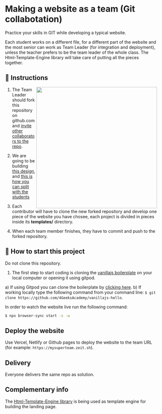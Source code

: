 # Making a website as a team (Git collabotation)

Practice your skills in GIT while developing a typical website.

Each student works on a different file, for a different part of the website and the most senior can work as Team Leader (for integration and deployment), unless the teacher prefers to be the team leader of the whole class. The Html-Template-Engine library will take care of putting all the pieces together.

## 📝 Instructions

<img align="right" height="400" src="https://github.com/breatheco-de/exercise-collaborative-html-website/blob/master/website1/designs/guide.jpg?raw=true" />

1. The Team Leader should fork this repository on github.com and [invite other collaborators to the repo](https://github.com/breatheco-de/exercise-git-collabration/blob/master/iOBmU5zYqA.gif).

2. We are going to be building [this design](https://raw.githubusercontent.com/breatheco-de/exercise-collaborative-html-website/master/website1/designs/thumb.jpg), and [this is how you can split with the students](https://github.com/breatheco-de/exercise-collaborative-html-website/blob/master/website1/designs/guide.jpg?raw=true)

3. Each contributor will have to clone the new forked repository and develop one piece of the website you have chosee, each project is divided in pieces inside its **templates/** directory.

4. When each team member finishes, they have to commit and push to the forked repository.

## 🌱  How to start this project

Do not clone this repository.

1. The first step to start coding is cloning the [vanillajs boilerplate](https://github.com/4GeeksAcademy/vanillajs-hello) on your local computer or opening it using gitpod.

a) If using Gitpod you can clone the boilerplate by [clicking here](https://github.com/4GeeksAcademy/vanillajs-hello).
b) If working locally type the following command from your command line: `$ git clone https://github.com/4GeeksAcademy/vanillajs-hello`.

In order to watch the website live run the following command:

```bash
$ npx browser-sync start -s -w
```

## Deploy the website

Use Vercel, Netlify or Github pages to deploy the website to the team URL (for example: `https://mysuperteam.zeit.sh`).

## Delivery

Everyone delivers the same repo as solution.

## Complementary info

The [Html-Template-Engine library](https://github.com/alesanchezr/html-template-engine) is being used as template engine for building the landing page.


